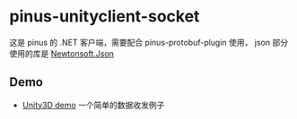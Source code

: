 pinus-unityclient-socket
=============================

这是 pinus 的 .NET 客户端，需要配合 pinus-protobuf-plugin 使用，
json 部分使用的库是 [Newtonsoft.Json](https://github.com/JamesNK/Newtonsoft.Json)

## Demo

* [Unity3D demo](https://github.com/bruce48x/example-pinus-unity-client) 一个简单的数据收发例子

